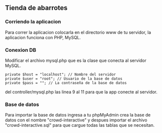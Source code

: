 ## Tienda de abarrotes

### Corriendo la aplicacion
Para correr la aplicacion colocarla en el directorio www de tu servidor, 
la aplicacion funciona con PHP, MySQL.

### Conexion DB
Modificar el archivo mysql.php que es la clase que conecta al servidor MySQL.

    private $host = "localhost"; // Nombre del servidor
    private $user = "root"; // Usuario de la base de datos
    private $pass = ""; // La contraseña de la base de datos
    
del controller/mysql.php las linea 9 al 11 para que la app conecte al servidor.    

### Base de datos
Para importar la base de datos ingresa a tu phpMyAdmin crea la base de datos 
con el nombre "crowd-interactive" y despues importar el archivo "crowd-interactive.sql"
para que cargue todas las tablas que se necesitan.

